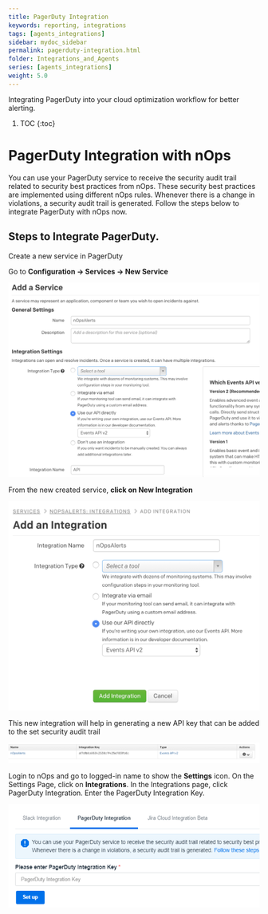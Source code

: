 ```yaml
---
title: PagerDuty Integration
keywords: reporting, integrations
tags: [agents_integrations]
sidebar: mydoc_sidebar
permalink: pagerduty-integration.html
folder: Integrations_and_Agents
series: [agents_integrations]
weight: 5.0
---
```


Integrating PagerDuty into your cloud optimization workflow for better alerting.

1. TOC
{:toc}

PagerDuty Integration with nOps
===============================

You can use your PagerDuty service to receive the security audit trail related to security best practices from nOps. These security best practices are implemented using different nOps rules. Whenever there is a change in violations, a security audit trail is generated. Follow the steps below to integrate PagerDuty with nOps now.

Steps to Integrate PagerDuty.
-----------------------------

Create a new service in PagerDuty

Go to **Configuration → Services → New Service**

![](/tmpimg/create-pd-service.png)

From the new created service, **click on New Integration**

![](/tmpimg/pd-add-int.png)

This new integration will help in generating a new API key that can be added to the set security audit trail

![](/tmpimg/pd-created.png)

Login to nOps and go to logged-in name to show the **Settings** icon. On the Settings Page, click on **Integrations**. In the Integrations page, click PagerDuty Integration. Enter the PagerDuty Integration Key.

![](/tmpimg/pd-int-enter-key.png)